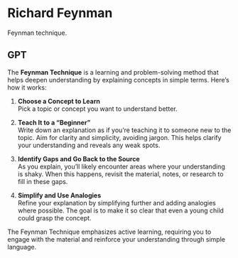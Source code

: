 # Richard Feynman

Feynman technique.

## GPT

The **Feynman Technique** is a learning and problem-solving method that helps deepen understanding by explaining concepts in simple terms. Here’s how it works:

1. **Choose a Concept to Learn**  
   Pick a topic or concept you want to understand better.

2. **Teach It to a “Beginner”**  
   Write down an explanation as if you’re teaching it to someone new to the topic. Aim for clarity and simplicity, avoiding jargon. This helps clarify your understanding and reveals any weak spots.

3. **Identify Gaps and Go Back to the Source**  
   As you explain, you’ll likely encounter areas where your understanding is shaky. When this happens, revisit the material, notes, or research to fill in these gaps.

4. **Simplify and Use Analogies**  
   Refine your explanation by simplifying further and adding analogies where possible. The goal is to make it so clear that even a young child could grasp the concept.

The Feynman Technique emphasizes active learning, requiring you to engage with the material and reinforce your understanding through simple language.
